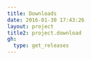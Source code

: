 ```yaml
---
title: Downloads
date: 2016-01-30 17:43:26
layout: project
title2: project.download
gh:
  type: get_releases
---
```



